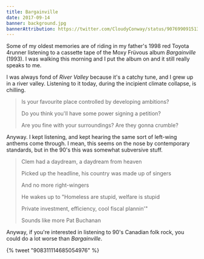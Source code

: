 ```yaml
---
title: Bargainville
date: 2017-09-14
banner: background.jpg
bannerAttribution: https://twitter.com/CloudyConway/status/907699091513241600
---
```


Some of my oldest memories are of riding in my father's 1998 red Toyota 4runner listening to a cassette tape of the Moxy Früvous album _Bargainville_ (1993). I was walking this morning and I put the album on and it still really speaks to me.

<Spotify src="https://open.spotify.com/embed/album/6OGn8UPY9GnwhR1068nR7x" />

I was always fond of _River Valley_ because it's a catchy tune, and I grew up in a river valley. Listening to it today, during the incipient climate collapse, is chilling.

> Is your favourite place controlled by developing ambitions?
>
> Do you think you'll have some power signing a petition?
>
> Are you fine with your surroundings? Are they gonna crumble?

Anyway. I kept listening, and kept hearing the same sort of left-wing anthems come through. I mean, this seems on the nose by contemporary standards, but in the 90's this was somewhat subversive stuff.

> Clem had a daydream, a daydream from heaven
>
> Picked up the headline, his country was made up of singers
>
> And no more right-wingers
>
> He wakes up to "Homeless are stupid, welfare is stupid
>
> Private investment, efficiency, cool fiscal plannin'"
>
> Sounds like more Pat Buchanan

Anyway, if you're interested in listening to 90's Canadian folk rock, you could do a lot worse than _Bargainville_.

{% tweet "908311114685054976" %}
